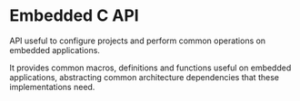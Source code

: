 # Embedded C API

API useful to configure projects and perform common operations on embedded applications.

It provides common macros, definitions and functions useful on embedded applications, abstracting common architecture dependencies that these implementations need.


